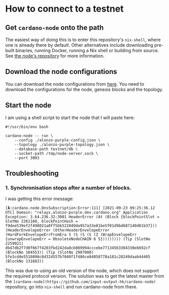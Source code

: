 # How to connect to a testnet

## Get `cardano-node` onto the path

The easiest way of doing this is to enter this repository's `nix-shell`, where one is already there by default. Other alternatives include downloading pre-built binaries, running Docker, running a Nix shell or building from source. See [the node's repository](https://github.com/input-output-hk/cardano-node) for more information.

## Download the node configurations

You can download the node configurations from [here](https://hydra.iohk.io/build/7366583/download/1/index.html).
You need to download the configurations for the node, genesis blocks and the topology.

## Start the node

I am using a shell script to start the node that I will paste here:

```shell
#!/usr/bin/env bash

cardano-node -- run \
    --config ./alonzo-purple-config.json \
    --topology ./alonzo-purple-topology.json \
    --database-path testnet/db \
    --socket-path /tmp/node-server.sock \
    --port 3003
```

## Troubleshooting

### 1. Synchronisation stops after a number of blocks.

I was getting this error message:

```
[𝝺:cardano.node.DnsSubscription:Error:111] [2021-09-23 09:25:36.12 UTC] Domain: "relays.alonzo-purple.dev.cardano.org" Application Exception: 3.64.236.32:3001 HeaderError (At (Block {blockPointSlot = SlotNo 2261160, blockPointHash = f9dee539ef2f498021a0ff5bb522849da957a33e81be5f01d9bd687140d81b37})) (HeaderEnvelopeError (OtherHeaderEnvelopeError (HardForkEnvelopeErrFromEra S (S (S (S (Z (WrapEnvelopeErr {unwrapEnvelopeErr = ObsoleteNodeCHAIN 6 5})))))))) (Tip (SlotNo 2259021) db47db2f7d0f667f4203fbd242da8cb089994cccebe77134563304330eb692cf (BlockNo 104553)) (Tip (SlotNo 2907080) 5fe3cdde5510898c0d324557b7040f1f486ce84058778a181c28249daab44405 (BlockNo 131683))
```

This was due to using an old version of the node, which does not support the required protocol version. The solution was to get the latest master from the `[cardano-node](https://github.com/input-output-hk/cardano-node)` repository, go into `nix-shell` and run cardano-node from there.
